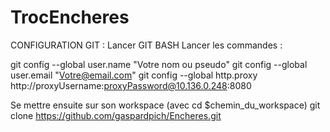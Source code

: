 # TrocEncheres

CONFIGURATION GIT : 
Lancer GIT BASH
Lancer les commandes : 

git config --global user.name "Votre nom ou pseudo"
git config --global user.email "Votre@email.com"
git config --global http.proxy http://proxyUsername:proxyPassword@10.136.0.248:8080

Se mettre ensuite sur son workspace (avec cd $chemin_du_workspace)
git clone https://github.com/gaspardpich/Encheres.git

